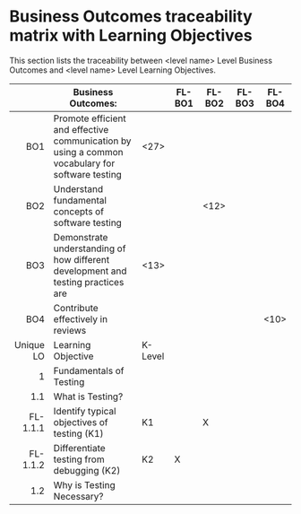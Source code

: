 # Business Outcomes traceability matrix with Learning Objectives

This section lists the traceability between \<level name\> Level Business Outcomes and \<level name\> Level Learning Objectives.

|           | Business Outcomes: <level name>                                                                 |         | FL-BO1 | FL-BO2 | FL-BO3 | FL-BO4 |
| --------: | ----------------------------------------------------------------------------------------------- | ------- | ------ | ------ | ------ | ------ |
| BO1       | Promote efficient and effective communication by using a common vocabulary for software testing | <27>    |        |        |        |
| BO2       | Understand fundamental concepts of software testing                                             |         |        | <12>   |        |        |
| BO3       | Demonstrate understanding of how different development and testing practices are                | <13>    |        |
| BO4       | Contribute effectively in reviews                                                               |         |        |        |        | <10>   |
| Unique LO | Learning Objective                                                                              | K-Level |        |        |        |
| 1         | Fundamentals of Testing                                                                         |         |        |        |        |        |
| 1.1       | What is Testing?                                                                                |         |        |        |        |        |
| FL-1.1.1  | Identify typical objectives of testing (K1)                                                     | K1      |        | X      |        |        |
| FL-1.1.2  | Differentiate testing from debugging (K2)                                                       | K2      | X      |        |        |        |
| 1.2       | Why is Testing Necessary?                                                                       |         |        |        |        |        |